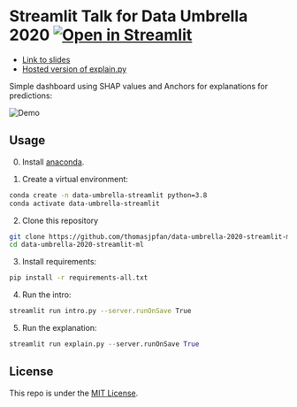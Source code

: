 # Streamlit Talk for Data Umbrella 2020 [![Open in Streamlit](https://static.streamlit.io/badges/streamlit_badge_black_white.svg)](https://share.streamlit.io/thomasjpfan/data-umbrella-2020-streamlit-ml/explain.py)

- [Link to slides](https://thomasjpfan.github.io/data-umbrella-2020-streamlit-slides/#1)
- [Hosted version of explain.py](https://share.streamlit.io/thomasjpfan/data-umbrella-2020-streamlit-ml/explain.py)

Simple dashboard using SHAP values and Anchors for explanations for predictions:

![Demo](demo.gif)

## Usage

0. Install [anaconda](https://www.anaconda.com/products/individual).

1. Create a virtual environment:

```bash
conda create -n data-umbrella-streamlit python=3.8
conda activate data-umbrella-streamlit
```
2. Clone this repository

```bash
git clone https://github.com/thomasjpfan/data-umbrella-2020-streamlit-ml.git
cd data-umbrella-2020-streamlit-ml
```

3. Install requirements:

```bash
pip install -r requirements-all.txt
```

4. Run the intro:

```bash
streamlit run intro.py --server.runOnSave True
```

5. Run the explanation:

```py
streamlit run explain.py --server.runOnSave True
```

## License

This repo is under the [MIT License](LICENSE).
